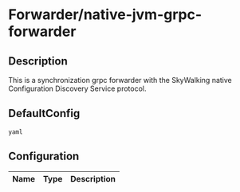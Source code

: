 # Forwarder/native-jvm-grpc-forwarder
## Description
This is a synchronization grpc forwarder with the SkyWalking native Configuration Discovery Service protocol.
## DefaultConfig
```yaml```
## Configuration
|Name|Type|Description|
|----|----|-----------|

